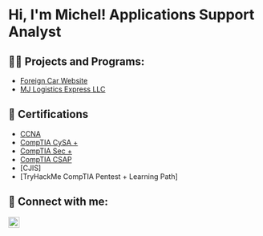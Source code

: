 
<h1>Hi, I'm Michel! Applications Support Analyst </h1>

<h2>👨‍💻 Projects and Programs:</h2>

- [Foreign Car Website](https://micheljurado.github.io/ForeignCarWebsite/)
- [MJ Logistics Express LLC](https://micheljurado.github.io/MJ-LOGISTICS/index.html)


<h2>📄 Certifications</h2>

- [CCNA](https://www.credly.com/badges/1eba1a01-db88-4a8e-892e-995eec6ca585?source=linked_in_profile)
- [CompTIA CySA +](https://www.credly.com/badges/e8c7b41b-e7f3-424d-9e04-e0ad57d18d3e?source=linked_in_profile)
- [CompTIA Sec +](https://www.credly.com/badges/1867a5c6-3593-4b6b-9a64-8c4a395b3599/linked_in_profile)
- [CompTIA CSAP](https://www.credly.com/badges/cc48393d-532f-4e80-b55f-ebace015b655?source=linked_in_profile)
- [CJIS]
- [TryHackMe CompTIA Pentest + Learning Path]

<h2> 🤳 Connect with me:</h2>


[<img align="left" alt="MichelJurado | LinkedIn" width="22px" src="https://cdn.jsdelivr.net/npm/simple-icons@v3/icons/linkedin.svg" />][linkedin]



[linkedin]: https://www.linkedin.com/in/micheljurado/




